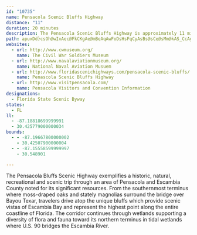```yaml
---
id: "10735"
name: Pensacola Scenic Bluffs Highway
distance: "11"
duration: 20 minutes
description: The Pensacola Scenic Bluffs Highway is approximately 11 miles along U.S. Highway 90 from the Bayou Texar Bridge to the U.S. Highway 90 Bridge over Escambia River.
path: apuxDd}csOh@wIxAec@FkCKgAe@mBeAqAwFoDsHsFqCyAsBs@sCe@sMm@kAS_CcAgCgCy@g@mB}@cASsAGqCFmId@{H?e\qA}Eg@cF_AcYgH_DaAmDyAqZgPeCmB}D{EmBeBkPsK{FcCmGwByHyBsKeCwC[sCDeBXwf@fKyCd@gCFiBEiDa@wYgKoCyAoBkAaBgBsMuQsByBgCsA}Ae@eAQkCEcBNy@R{CjAwB|A}JlLiAbAcDrBuDlAeE`@c]~@qAJ{C~@eY|QqDrA_Db@a\\mCh@wCnAyAdAcBpBqBfEcHzU_Pbn@kB`FyAfDoPtZwBnCgb@vXww@xg@eGxAeE?qMgDsTyC
websites:
  - url: http://www.cwmuseum.org/
    name: The Civil War Soldiers Museum
  - url: http://www.navalaviationmuseum.org/
    name: National Naval Aviation Musuem
  - url: http://www.floridascenichighways.com/pensacola-scenic-bluffs/
    name: Penascola Scenic Bluffs Highway
  - url: http://www.visitpensacola.com/
    name: Pensacola Visitors and Convention Information
designations:
  - Florida State Scenic Byway
states:
  - FL
ll:
  - -87.18818699999991
  - 30.425779000000034
bounds:
  - - -87.19667800000002
    - 30.42507900000004
  - - -87.15558599999997
    - 30.548901

---
```


The Pensacola Bluffs Scenic Highway exemplifies a historic, natural, recreational and scenic trip through an area of Pensacola and Escambia County noted for its significant resources. From the southernmost terminus where moss-draped oaks and stately magnolias surround the bridge over Bayou Texar, travelers drive atop the unique bluffs which provide scenic vistas of Escambia Bay and represent the highest point along the entire coastline of Florida.  The corridor continues through wetlands supporting a diversity of flora and fauna toward its northern terminus in tidal wetlands where U.S. 90 bridges the Escambia River.
